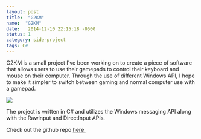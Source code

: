```yaml
---
layout: post
title:  "G2KM"
name:  "G2KM"
date:   2014-12-10 22:15:18 -0500
status: 1
category: side-project
tags: C#
---
```


G2KM is a small project I've been working on to create a piece of software that allows users to use their gamepads to control their keyboard and mouse on their computer. Through the use of different Windows API, I hope to make it simpler to switch between gaming and normal computer use with a gamepad.

<img src="{{site.baseurl}}/images/projects/G2KM.jpg"/>

The project is written in C# and utilizes the Windows messaging API along with the RawInput and DirectInput APIs.

Check out the github repo [here.](http://www.github.com/abborg/G2KM)
